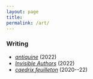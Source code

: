 ```yaml
---
layout: page
title: 
permalink: /art/
---
```


### Writing

- [*antiquine*](/assets/antiquine) (2022)
- [*Invisible Authors*](/assets/invisible-authors.pdf) (2022)
- [*caedrix feuilleton*](https://caedrix.tumblr.com/) (2020--22)
